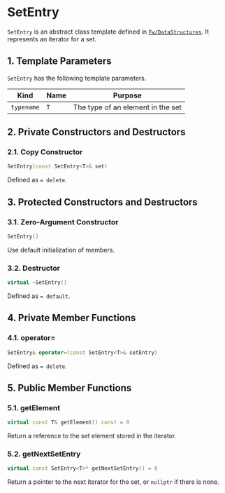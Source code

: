 # SetEntry

`SetEntry` is an abstract class template
defined in [`Fw/DataStructures`](sdd.md).
It represents an iterator for a set.

## 1. Template Parameters

`SetEntry` has the following template parameters.

|Kind|Name|Purpose|
|----|----|-------|
|`typename`|`T`|The type of an element in the set|

## 2. Private Constructors and Destructors

### 2.1. Copy Constructor

```c++
SetEntry(const SetEntry<T>& set)
```

Defined as `= delete`.

## 3. Protected Constructors and Destructors

### 3.1. Zero-Argument Constructor

```c++
SetEntry()
```

Use default initialization of members.

### 3.2. Destructor

```c++
virtual ~SetEntry()
```

Defined as `= default`.

## 4. Private Member Functions

### 4.1. operator=

```c++
SetEntry& operator=(const SetEntry<T>& setEntry)
```

Defined as `= delete`.

## 5. Public Member Functions

### 5.1. getElement

```c++
virtual const T& getElement() const = 0
```

Return a reference to the set element stored in the iterator.

### 5.2. getNextSetEntry

```c++
virtual const SetEntry<T>* getNextSetEntry() = 0
```

Return a pointer to the next iterator for the set, or `nullptr` if
there is none.
